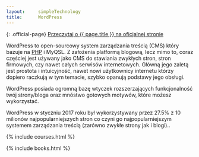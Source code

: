 ```yaml
---
layout:     simpleTechnology
title:      WordPress
---
```


{: .official-page}
[Przeczytaj o {{ page.title }} na oficjalnej stronie](https://wordpress.org/)


WordPress to open-sourcowy system zarządzania treścią (CMS) który bazuje na [PHP](/technologie/php) i MyQSL. Z założenia platformą blogową, lecz mimo to, coraz częściej jest używany jako CMS do stawiania zwykłych stron, stron firmowych, czy nawet całych serwisów internetowych. Główną jego zaletą jest prostota i intuicyjność, nawet nowi użytkownicy internetu którzy dopiero raczkują w tym temacie, szybko opanują podstawy jego obsługi.

WordPress posiada ogromną bazę wtyczek rozszerzających funkcjonalność twój strony/bloga oraz mnóstwo gotowych motywów, które możesz wykorzystać.

WordPress w styczniu 2017 roku był wykorzystywany przez 27.5% z 10 milionów najpopularniejszych stron co czyni go najpopularniejszym systemem zarządzania treścią (zarówno zwykłe strony jak i blogi)..

{% include courses.html %}

{% include books.html %}
